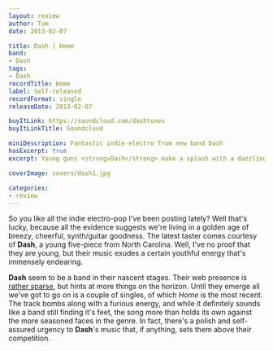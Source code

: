 ```yaml
---
layout: review
author: Tom
date: 2013-02-07

title: Dash | Home
band:
- Dash
tags:
- Dash
recordTitle: Home
label: Self-released
recordFormat: single
releaseDate: 2013-02-07

buyItLink: https://soundcloud.com/dashtunes
buyItLinkTitle: Soundcloud

miniDescription: Fantastic indie-electro from new band Dash
hasExcerpt: true
excerpt: Young guns <strong>Dash</strong> make a splash with a dazzlingly chirpy synth-pop single.

coverImage: covers/dash1.jpg

categories:
- review
---
```


So you like all the indie electro-pop I've been posting lately? Well that's lucky, because all the evidence suggests we're living in a golden age of breezy, cheerful, synth/guitar goodness. The latest taster comes courtesy of **Dash**, a young five-piece from North Carolina. Well, I've no proof that they are young, but their music exudes a certain youthful energy that's immensely endearing.

**Dash** seem to be a band in their nascent stages. Their web presence is [rather sparse](http://www.facebook.com/dashtunes), but hints at more things on the horizon. Until they emerge all we've got to go on is a couple of singles, of which *Home* is the most recent. The track bombs along with a furious energy, and while it definitely sounds like a band still finding it's feet, the song more than holds its own against the more seasoned faces in the genre. In fact, there's a polish and self-assured urgency to **Dash**'s music that, if anything, sets them above their competition.



